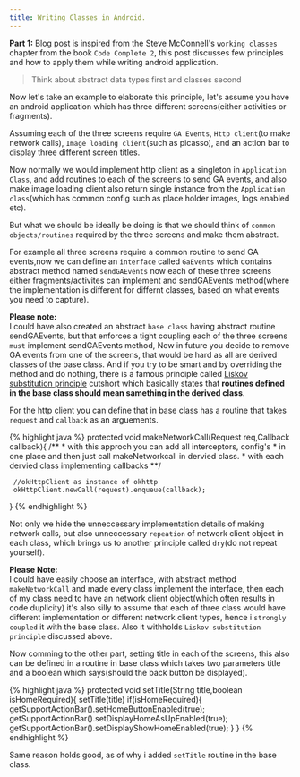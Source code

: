 ```yaml
---
title: Writing Classes in Android.
---
```

**Part 1:**
Blog post is inspired from the Steve McConnell's `working classes` chapter from the book `Code Complete 2`, this post discusses few principles and how to apply them while writing android application.

<!--more-->
 

 >Think about abstract data types first and classes second

 Now let's take an example to elaborate this principle, let's assume you have an android application which has three different screens(either activities or fragments).

 Assuming each of the three screens require `GA Events`,  `Http client`(to make network calls), `Image loading client`(such as picasso), and an action bar to display three different screen titles.

 Now normally we would implement http client as a singleton in `Application Class`, and add routines to each of the screens to send GA events, and also make image loading client also return single instance from the `Application class`(which has common config such as place holder images, logs enabled etc). 

 But what we should be ideally be doing is that we should think of `common objects/routines` required by the three screens and make them abstract.

 For example all three screens require a common routine to send GA events,now we can define an `interface` called `GaEvents` which contains abstract method named `sendGAEvents` now each of these three screens either fragments/activites can implement and sendGAEvents method(where the implementation is different for differnt classes, based on what events you need to capture).

 **Please note:**<br/>I could have also created an abstract `base class` having abstract routine sendGAEvents, but that enforces a tight coupling each of the three screens `must` implement sendGAEvents method, Now in future you decide to remove GA events from one of the screens, that would be hard as all are derived classes of the base class.
 And if you try to be smart and by overriding the method and do nothing, there is a famous principle called [Liskov substitution principle](https://en.wikipedia.org/wiki/Liskov_substitution_principle) cutshort which basically states that **routines defined in the base class should mean samething in the derived class**.

 For the http client you can define that in base class has a routine that takes `request` and  `callback` as an arguements.

 {% highlight java %}
   protected void makeNetworkCall(Request req,Callback callback){
     /**
      * with this approch you can add all interceptors, config's 
      * in one place and then just call makeNetworkcall in dervied class.
      * with each dervied class implementing callbacks
     **/

     //okHttpClient as instance of okhttp
     okHttpClient.newCall(request).enqueue(callback);
   }
 {% endhighlight %}

 Not only we hide the unneccessary implementation details of making network calls, but also unneccessary `repeation` of network client object in each class, which brings us to another principle called `dry`(do not repeat yourself).

 **Please Note:**<br/>I could have easily choose an interface, with abstract method  `makeNetworkCall` and made every class implement the interface, then each of my class need to have an network client object(which often results in code duplicity) it's also silly to assume that each of three class would have different implementation or different network client types, hence i `strongly coupled` it with the base class.
 Also it withholds `Liskov substitution principle` discussed above.

 Now comming to the other part, setting title in each of the screens, this also can be defined in a routine in base class which takes two parameters title and a boolean which says(should the back button be displayed).

{% highlight java %}
 protected void setTitle(String title,boolean isHomeRequired){
 	setTitle(title)
 	if(isHomeRequired){
 	  getSupportActionBar().setHomeButtonEnabled(true);
 	  getSupportActionBar().setDisplayHomeAsUpEnabled(true);
 	  getSupportActionBar().setDisplayShowHomeEnabled(true);
 	}
 }
{% endhighlight %}

Same reason holds good, as of why i added `setTitle` routine in the base class.

